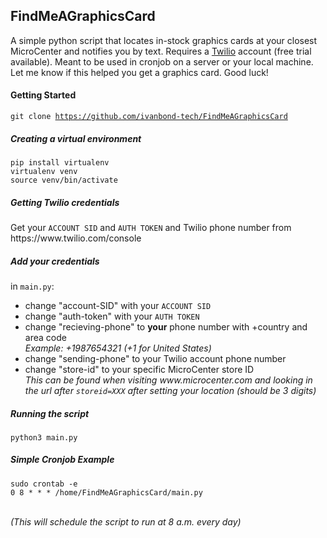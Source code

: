 <h2>FindMeAGraphicsCard</h2>
A simple python script that locates in-stock graphics cards at your closest MicroCenter and notifies you by text.
Requires a <a href='https://www.twilio.com'>Twilio</a> account (free trial available). Meant to be used in cronjob on a server or your local machine. Let me know if this helped you get a graphics card. Good luck!
<br>

<h4>Getting Started</h4>

<code>git clone https://github.com/ivanbond-tech/FindMeAGraphicsCard</code>

<h5>Creating a virtual environment</h5>
<code>pip install virtualenv</code><br>
<code>virtualenv venv</code><br>
<code>source venv/bin/activate</code><br>

<h5>Getting Twilio credentials</h5>
<p>Get your <code>ACCOUNT SID</code> and <code>AUTH TOKEN</code> and Twilio phone number from https://www.twilio.com/console</p>

<h5>Add your credentials</h5>

in <code>main.py</code>:
<ul>
  <li>change "account-SID" with your <code>ACCOUNT SID</code></li>
  <li>change "auth-token" with your <code>AUTH TOKEN</code></li>
  <li>change "recieving-phone" to <strong>your</strong> phone number with +country and area code
    <br><i>Example: +1987654321 (+1 for United States)</i></li>
  <li>change "sending-phone" to your Twilio account phone number</li>
  <li>change "store-id" to your specific MicroCenter store ID <br>
    <i>This can be found when visiting www.microcenter.com and looking in the url after <code>storeid=XXX</code> after setting your location (should be 3 digits)</i></li>
</ul>
  
<h5>Running the script</h5>
<code>python3 main.py</code>

<h5>Simple Cronjob Example</h5>
<code>sudo crontab -e</code><br>
<code>0 8 * * * /home/FindMeAGraphicsCard/main.py</code> 
<br><br>
<p><i>(This will schedule the script to run at 8 a.m. every day)</i></p>
